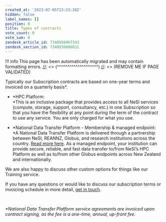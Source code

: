 ```yaml
---
created_at: '2023-07-05T23:23:28Z'
hidden: false
label_names: []
position: 0
title: Types of contracts
vote_count: 0
vote_sum: 0
zendesk_article_id: 7348950467343
zendesk_section_id: 7348936006031
---
```




[//]: <> (REMOVE ME IF PAGE VALIDATED)
[//]: <> (vvvvvvvvvvvvvvvvvvvv)
!!! info
    This page has been automatically migrated and may contain formatting errors.
[//]: <> (^^^^^^^^^^^^^^^^^^^^)
[//]: <> (REMOVE ME IF PAGE VALIDATED)

Typically our Subscription contracts are based on one-year terms and
invoiced on a quarterly basis\*.

-   *HPC Platform:  
    *This is an inclusive package that provides access to all NeSI
    services (compute, storage, support, consultancy, etc.) in one
    Subscription so that you have the flexibility at any point during
    the term of the contract to use any service. You are only charged
    for what you use.

-   *National Data Transfer Platform - Membership & managed endpoint:  
    *A National Data Transfer Platform is delivered through a
    partnership between NeSI, REANNZ, Globus, and research institutions
    across the country. [Read more
    here](https://www.nesi.org.nz/services/data-services). As a managed
    endpoint, your institution can provide secure, reliable, and fast
    data transfer to/from NeSI’s HPC Platform as well as to/from other
    Globus endpoints across New Zealand and internationally. 

We are also happy to discuss other custom options for things like our
Training service.

If you have any questions or would like to discuss our subscription
terms or invoicing schedule in more detail, [get in
touch](mailto:info@nesi.org.nz).

 

*\*National Data Transfer Platform service agreements are invoiced upon
contract signing, as the fee is a one-time, annual, up-front fee.*
